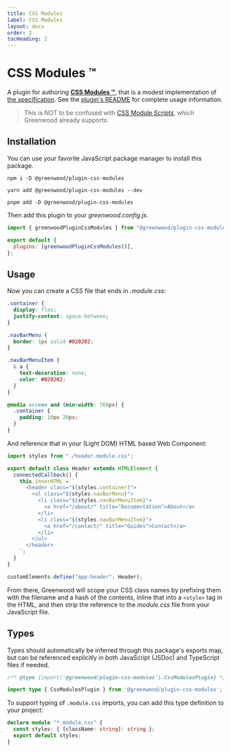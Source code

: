 ```yaml
---
title: CSS Modules
label: CSS Modules
layout: docs
order: 2
tocHeading: 2
---
```


# CSS Modules ™️

A plugin for authoring [**CSS Modules ™️**](https://github.com/css-modules/css-modules), that is a modest implementation of [the specification](https://github.com/css-modules/icss). See the [plugin's README](https://github.com/ProjectEvergreen/greenwood/tree/master/packages/plugin-css-modules) for complete usage information.

> This is NOT to be confused with [CSS Module _Scripts_](https://web.dev/articles/css-module-scripts), which Greenwood already supports.

## Installation

You can use your favorite JavaScript package manager to install this package.

<!-- prettier-ignore-start -->
<app-ctc-block variant="runners">

  ```shell
  npm i -D @greenwood/plugin-css-modules
  ```

  ```shell
  yarn add @greenwood/plugin-css-modules --dev
  ```

  ```shell
  pnpm add -D @greenwood/plugin-css-modules
  ```

</app-ctc-block>

<!-- prettier-ignore-end -->

Then add this plugin to your _greenwood.config.js_.

<!-- prettier-ignore-start -->

<app-ctc-block variant="snippet" heading="greenwood.config.js">

  ```js
  import { greenwoodPluginCssModules } from "@greenwood/plugin-css-modules";

  export default {
    plugins: [greenwoodPluginCssModules()],
  };
  ```

</app-ctc-block>

<!-- prettier-ignore-end -->

## Usage

Now you can create a CSS file that ends in _.module.css_:

<!-- prettier-ignore-start -->

<app-ctc-block variant="snippet" heading="header.module.css">

  ```css
  .container {
    display: flex;
    justify-content: space-between;
  }

  .navBarMenu {
    border: 1px solid #020202;
  }

  .navBarMenuItem {
    & a {
      text-decoration: none;
      color: #020202;
    }
  }

  @media screen and (min-width: 768px) {
    .container {
      padding: 10px 20px;
    }
  }
  ```

</app-ctc-block>

<!-- prettier-ignore-end -->

And reference that in your (Light DOM) HTML based Web Component:

<!-- prettier-ignore-start -->

<app-ctc-block variant="snippet" heading="header.js">

  ```js
  import styles from "./header.module.css";

  export default class Header extends HTMLElement {
    connectedCallback() {
      this.innerHTML = `
        <header class="${styles.container}">
          <ul class="${styles.navBarMenu}">
            <li class="${styles.navBarMenuItem}">
              <a href="/about/" title="Documentation">About</a>
            </li>
            <li class="${styles.navBarMenuItem}">
              <a href="/contact/" title="Guides">Contact</a>
            </li>
          </ul>
        </header>
      `;
    }
  }

  customElements.define("app-header", Header);
  ```

</app-ctc-block>

<!-- prettier-ignore-end -->

From there, Greenwood will scope your CSS class names by prefixing them with the filename and a hash of the contents, inline that into a `<style>` tag in the HTML, and then strip the reference to the _module.css_ file from your JavaScript file.

## Types

Types should automatically be inferred through this package's exports map, but can be referenced explicitly in both JavaScript (JSDoc) and TypeScript files if needed.

<!-- prettier-ignore-start -->

<app-ctc-block variant="snippet">

  ```js
  /** @type {import('@greenwood/plugin-css-modules').CssModulesPlugin} */
  ```

</app-ctc-block>

<!-- prettier-ignore-end -->

<!-- prettier-ignore-start -->

<app-ctc-block variant="snippet">

  ```ts
  import type { CssModulesPlugin } from '@greenwood/plugin-css-modules';
  ```

</app-ctc-block>

<!-- prettier-ignore-end -->

To support typing of `.module.css` imports, you can add this type definition to your project:

<app-ctc-block variant="snippet" heading="src/types.d.ts">

```ts
declare module "*.module.css" {
  const styles: { [className: string]: string };
  export default styles;
}
```

</app-ctc-block>

<!-- prettier-ignore-end -->
